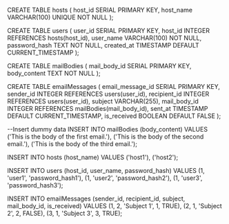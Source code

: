 CREATE TABLE hosts (
    host_id SERIAL PRIMARY KEY,
    host_name VARCHAR(100) UNIQUE NOT NULL
);

CREATE TABLE users (
    user_id SERIAL PRIMARY KEY,
	host_id INTEGER REFERENCES hosts(host_id),
    user_name VARCHAR(100) NOT NULL,
    password_hash TEXT NOT NULL,
    created_at TIMESTAMP DEFAULT CURRENT_TIMESTAMP
);

CREATE TABLE mailBodies (
    mail_body_id SERIAL PRIMARY KEY,
    body_content TEXT NOT NULL
);

CREATE TABLE emailMessages (
    email_message_id SERIAL PRIMARY KEY,
    sender_id INTEGER REFERENCES users(user_id),
    recipient_id INTEGER REFERENCES users(user_id),
    subject VARCHAR(255),
	mail_body_id INTEGER REFERENCES mailBodies(mail_body_id),
    sent_at TIMESTAMP DEFAULT CURRENT_TIMESTAMP,
    is_received BOOLEAN DEFAULT FALSE
);

--Insert dummy data
INSERT INTO mailBodies (body_content) VALUES
('This is the body of the first email.'),
('This is the body of the second email.'),
('This is the body of the third email.');

INSERT INTO hosts (host_name) VALUES ('host1'), ('host2');

INSERT INTO users (host_id, user_name, password_hash) VALUES 
(1, 'user1', 'password_hash1'),
(1, 'user2', 'password_hash2'),
(1, 'user3', 'password_hash3');

INSERT INTO emailMessages (sender_id, recipient_id, subject, mail_body_id, is_received) VALUES
(1, 2, 'Subject 1', 1, TRUE),
(2, 1, 'Subject 2', 2, FALSE),
(3, 1, 'Subject 3', 3, TRUE);
